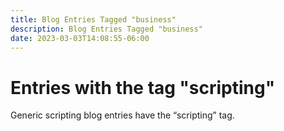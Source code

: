 ```yaml
---
title: Blog Entries Tagged "business"
description: Blog Entries Tagged "business"
date: 2023-03-03T14:08:55-06:00
---
```

# Entries with the tag "scripting"

Generic scripting blog entries have the “scripting” tag.
